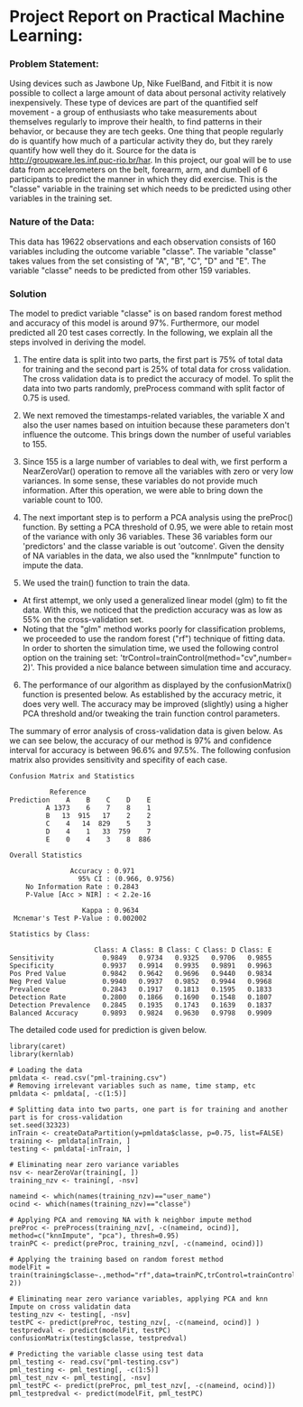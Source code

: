 Project Report on Practical Machine Learning: 
========================================================

### Problem Statement:
Using devices such as Jawbone Up, Nike FuelBand, and Fitbit it is now possible to collect a large amount of data about personal activity relatively inexpensively. These type of devices are part of the quantified self movement - a group of enthusiasts who take measurements about themselves regularly to improve their health, to find patterns in their behavior, or because they are tech geeks. One thing that people regularly do is quantify how much of a particular activity they do, but they rarely quantify how well they do it. Source for the data is http://groupware.les.inf.puc-rio.br/har. In this project, our goal will be to use data from accelerometers on the belt, forearm, arm, and dumbell of 6 participants to predict the manner in which they did exercise. This is the "classe" variable in the training set which needs to be predicted using other variables in the training set.

### Nature of the Data: 
This data has 19622 observations and each observation consists of 160 variables including the outcome variable "classe". The variable "classe" takes values from the set consisting of "A", "B", "C", "D" and "E". The variable "classe" needs to be predicted from other 159 variables. 

### Solution
The model to predict variable "classe" is on based random forest method and accuracy of this model is around 97%. Furthermore, our model predicted all 20 test cases correctly.  In the following, we explain all the steps involved in deriving the model. 

1. The entire data is split into two parts, the first part is 75% of total data for training and the second part is 25% of total data for cross validation. The cross validation data is to predict the accuracy of model. To split the data into two parts randomly, preProcess command with split factor of 0.75 is used.

2. We next removed the timestamps-related variables, the variable X and also the user names based on intuition because these parameters don't influence the outcome. This brings down the number of useful variables to 155.

3. Since 155 is a large number of variables to deal with, we first perform a NearZeroVar() operation to remove all the variables with zero or very low variances. In some sense, these variables do not provide much information. After this operation, we were able to bring down the variable count to 100.

4. The next important step is to perform a PCA analysis using the preProc() function. By setting a PCA threshold of 0.95, we were able to retain most of the variance with only 36 variables. These 36 variables form our 'predictors' and the classe variable is out 'outcome'. Given the density of NA variables in the data, we also used the "knnImpute" function to impute the data.

5. We used the train() function to train the data.
  * At first attempt, we only used a generalized linear model (glm) to fit the data. With this, we noticed that the prediction accuracy was as low as 55% on the cross-validation set.
  * Noting that the "glm" method works poorly for classification problems, we proceeded to use the random forest ("rf") technique of fitting data. In order to shorten the simulation time, we used the following control option on the training set: 'trControl=trainControl(method="cv",number= 2)'.  This provided a nice balance between simulation time and accuracy.
  
6. The performance of our algorithm as displayed by the confusionMatrix() function is presented below. As established by the accuracy metric, it does very well. The accuracy may be improved (slightly) using a higher PCA threshold and/or tweaking the train function control parameters.  

The summary of error analysis of cross-validation data is given below. As we can see below, the accuracy of our method is 97% and confidence interval for accuracy is between 96.6% and 97.5%. The following confusion matrix also provides sensitivity and specifity of each case. 
```
Confusion Matrix and Statistics

          Reference
Prediction    A    B    C    D    E
         A 1373    6    7    8    1
         B   13  915   17    2    2
         C    4   14  829    5    3
         D    4    1   33  759    7
         E    0    4    3    8  886

Overall Statistics
                                         
               Accuracy : 0.971          
                 95% CI : (0.966, 0.9756)
    No Information Rate : 0.2843         
    P-Value [Acc > NIR] : < 2.2e-16      
                                         
                  Kappa : 0.9634         
 Mcnemar's Test P-Value : 0.002002       

Statistics by Class:

                     Class: A Class: B Class: C Class: D Class: E
Sensitivity            0.9849   0.9734   0.9325   0.9706   0.9855
Specificity            0.9937   0.9914   0.9935   0.9891   0.9963
Pos Pred Value         0.9842   0.9642   0.9696   0.9440   0.9834
Neg Pred Value         0.9940   0.9937   0.9852   0.9944   0.9968
Prevalence             0.2843   0.1917   0.1813   0.1595   0.1833
Detection Rate         0.2800   0.1866   0.1690   0.1548   0.1807
Detection Prevalence   0.2845   0.1935   0.1743   0.1639   0.1837
Balanced Accuracy      0.9893   0.9824   0.9630   0.9798   0.9909

```
The detailed code used for prediction is given below.
```
library(caret)
library(kernlab)

# Loading the data
pmldata <- read.csv("pml-training.csv")
# Removing irrelevant variables such as name, time stamp, etc
pmldata <- pmldata[, -c(1:5)]

# Splitting data into two parts, one part is for training and another part is for cross-validation
set.seed(32323)
inTrain <- createDataPartition(y=pmldata$classe, p=0.75, list=FALSE)
training <- pmldata[inTrain, ]
testing <- pmldata[-inTrain, ]

# Eliminating near zero variance variables
nsv <- nearZeroVar(training[, ])
training_nzv <- training[, -nsv]

nameind <- which(names(training_nzv)=="user_name")
ocind <- which(names(training_nzv)=="classe")

# Applying PCA and removing NA with k neighbor impute method
preProc <- preProcess(training_nzv[, -c(nameind, ocind)], method=c("knnImpute", "pca"), thresh=0.95)
trainPC <- predict(preProc, training_nzv[, -c(nameind, ocind)])

# Applying the training based on random forest method
modelFit = train(training$classe~.,method="rf",data=trainPC,trControl=trainControl(method="cv",number= 2))

# Eliminating near zero variance variables, applying PCA and knn Impute on cross validatin data
testing_nzv <- testing[, -nsv]
testPC <- predict(preProc, testing_nzv[, -c(nameind, ocind)] )
testpredval <- predict(modelFit, testPC)
confusionMatrix(testing$classe, testpredval)

# Predicting the variable classe using test data
pml_testing <- read.csv("pml-testing.csv")
pml_testing <- pml_testing[, -c(1:5)]
pml_test_nzv <- pml_testing[, -nsv]
pml_testPC <- predict(preProc, pml_test_nzv[, -c(nameind, ocind)])
pml_testpredval <- predict(modelFit, pml_testPC)

```

